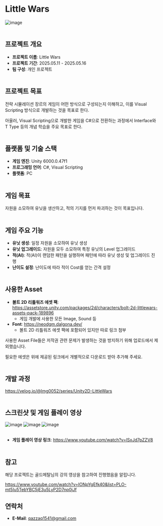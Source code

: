 # Little Wars
![image](https://github.com/user-attachments/assets/5c770446-8de5-439b-bfff-c9bf891cf591)
<br><br/>

## 프로젝트 개요
- **프로젝트 이름**: Little Wars
- **프로젝트 기간**: 2025.05.11 - 2025.05.16
- **팀 구성**: 개인 프로젝트
<br><br/>

## 프로젝트 목표
전략 시뮬레이션 장르의 게임이 어떤 방식으로 구성되는지 이해하고, 이를 Visual Scripting 방식으로 개발하는 것을 목표로 한다.

아울러, Visual Scripting으로 개발한 게임을 C#으로 전환하는 과정에서 Interface와 T Type 등의 개념 학습을 주요 목표로 한다.
<br><br/>

## 플랫폼 및 기술 스택
- **게임 엔진**: Unity 6000.0.47f1
- **프로그래밍 언어**: C#, Visual Scripting
- **플랫폼**: PC
<br><br/>

## 게임 목표
자원을 소모하여 유닛을 생산하고, 적의 기지를 먼저 파괴하는 것이 목표입니다.
<br><br/>

## 게임 주요 기능
- **유닛 생성**: 일정 자원을 소모하여 유닛 생성 
- **유닛 업그레이드**: 자원을 모두 소모하여 특정 유닛의 Level 업그레이드
- **적(AI)**: 적(AI)이 랜덤한 패턴을 실행하며 패턴에 따라 유닛 생성 및 업그레이드 진행
- **난이도 설정**: 난이도에 따라 적이 Cost를 얻는 간격 설정
<br><br/>

## 사용한 Asset
- **볼트 2D 리틀워즈 에셋 팩**: https://assetstore.unity.com/packages/2d/characters/bolt-2d-littlewars-assets-pack-189896
  - 게임 개발에 사용한 모든 Image, Sound 등
- **Font**: https://neodgm.dalgona.dev/
  - 볼트 2D 리틀워즈 에셋 팩에 포함되어 있지만 따로 링크 첨부

사용한 Asset File들은 저작권 관련 문제가 발생하는 것을 방지하기 위해 업로드에서 제외했습니다.

필요한 에셋은 위에 제공된 링크에서 개별적으로 다운로드 받아 추가해 주세요.
<br><br/>

## 개발 과정
https://velog.io/@lmg0052/series/Unity2D-LittleWars
<br><br/>

## 스크린샷 및 게임 플레이 영상
![image](https://github.com/user-attachments/assets/31557e3d-d2bb-4ca1-8704-2b0047d88f84)
![image](https://github.com/user-attachments/assets/21da0624-3b79-4c15-ad22-f93e33824332)
![image](https://github.com/user-attachments/assets/2649432b-981b-45bf-ada8-d8e411d269b0)
<br><br/>

- **게임 플레이 영상 링크**: https://www.youtube.com/watch?v=lSxJd7pZZV8
<br><br/>

## 참고
해당 프로젝트는 골드메탈님의 강의 영상을 참고하여 진행했음을 알립니다.

https://www.youtube.com/watch?v=IONpYgEfk40&list=PLO-mt5Iu5TebYBC5jE3u5LyP2D7np0jJf

## 연락처
- **E-Mail**: qazzaq1541@gmail.com
